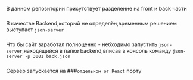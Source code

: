 В данном репозитории присутствует разделение на front и back части
###
В качестве Backend,который не определён,временным решением выступает `json-server`
###
Что бы сайт заработал полноценно - небходимо запустить `json-server`,находящийся в папке backend,вписав в консоль команду `json-server -p 3001 back.json`
###
Сервер запускается на ###`отдельном от React` порту
 
